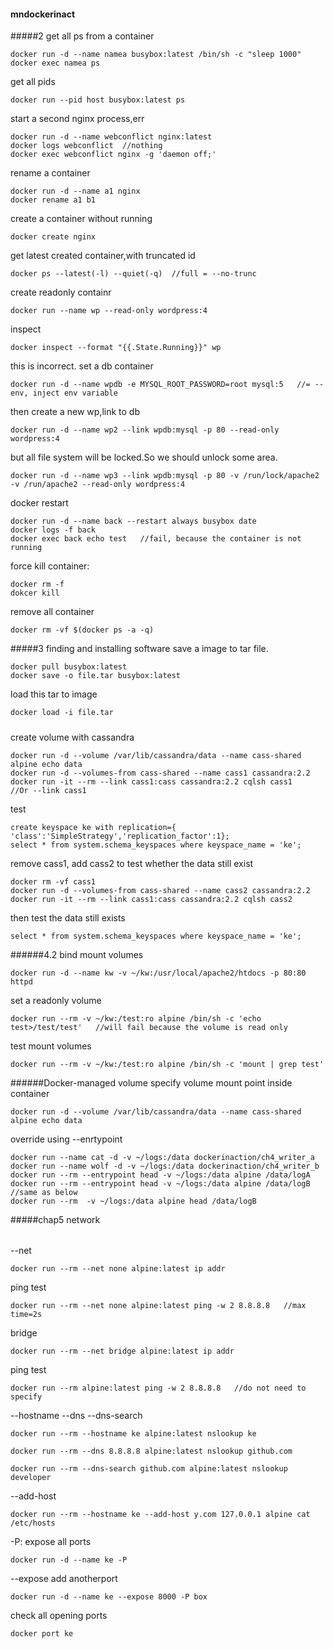 #### mndockerinact
#####2
get all ps from a container
```
docker run -d --name namea busybox:latest /bin/sh -c "sleep 1000"
docker exec namea ps
```

get all pids
```
docker run --pid host busybox:latest ps
```

start a second nginx process,err
```
docker run -d --name webconflict nginx:latest
docker logs webconflict  //nothing
docker exec webconflict nginx -g 'daemon off;'
```
rename a container
```
docker run -d --name a1 nginx
docker rename a1 b1
```
create a container without running
```
docker create nginx
```

get latest created container,with truncated id
```
docker ps --latest(-l) --quiet(-q)  //full = --no-trunc
```

create readonly containr
```
docker run --name wp --read-only wordpress:4
```
inspect
```
docker inspect --format "{{.State.Running}}" wp
```
this is incorrect. set a db container
```
docker run -d --name wpdb -e MYSQL_ROOT_PASSWORD=root mysql:5   //= --env, inject env variable
```
then create a new wp,link to db
```
docker run -d --name wp2 --link wpdb:mysql -p 80 --read-only wordpress:4
```
but all file system will be locked.So we should unlock some area.
```
docker run -d --name wp3 --link wpdb:mysql -p 80 -v /run/lock/apache2 -v /run/apache2 --read-only wordpress:4
```


docker restart
```
docker run -d --name back --restart always busybox date
docker logs -f back
docker exec back echo test   //fail, because the container is not running
```
force kill container:
```
docker rm -f
dokcer kill
```

remove all container
```
docker rm -vf $(docker ps -a -q)
```
#####3 finding and installing software
save a image to tar file.
```
docker pull busybox:latest
docker save -o file.tar busybox:latest
```
load this tar to image
```
docker load -i file.tar
```

#####
create volume with cassandra
```
docker run -d --volume /var/lib/cassandra/data --name cass-shared alpine echo data
docker run -d --volumes-from cass-shared --name cass1 cassandra:2.2
docker run -it --rm --link cass1:cass cassandra:2.2 cqlsh cass1    //Or --link cass1
```
test
```
create keyspace ke with replication={ 'class':'SimpleStrategy','replication_factor':1};
select * from system.schema_keyspaces where keyspace_name = 'ke';
```
remove cass1, add cass2 to test whether the data still exist
```
docker rm -vf cass1
docker run -d --volumes-from cass-shared --name cass2 cassandra:2.2
docker run -it --rm --link cass1:cass cassandra:2.2 cqlsh cass2
```
then test the data still exists
```
select * from system.schema_keyspaces where keyspace_name = 'ke';
```
######4.2 bind mount volumes
```
docker run -d --name kw -v ~/kw:/usr/local/apache2/htdocs -p 80:80 httpd
```
set a readonly volume
```
docker run --rm -v ~/kw:/test:ro alpine /bin/sh -c 'echo test>/test/test'   //will fail because the volume is read only
```
test mount volumes
```
docker run --rm -v ~/kw:/test:ro alpine /bin/sh -c 'mount | grep test'
```
######Docker-managed volume
specify volume mount point inside container
```
docker run -d --volume /var/lib/cassandra/data --name cass-shared alpine echo data
```

override using --enrtypoint
```
docker run --name cat -d -v ~/logs:/data dockerinaction/ch4_writer_a
docker run --name wolf -d -v ~/logs:/data dockerinaction/ch4_writer_b
docker run --rm --entrypoint head -v ~/logs:/data alpine /data/logA
docker run --rm --entrypoint head -v ~/logs:/data alpine /data/logB  //same as below
docker run --rm  -v ~/logs:/data alpine head /data/logB
```
#####chap5 network
######
--net
```
docker run --rm --net none alpine:latest ip addr
```
ping test
```
docker run --rm --net none alpine:latest ping -w 2 8.8.8.8   //max time=2s
```

bridge
```
docker run --rm --net bridge alpine:latest ip addr
```
ping test
```
docker run --rm alpine:latest ping -w 2 8.8.8.8   //do not need to specify
```
--hostname --dns --dns-search
```
docker run --rm --hostname ke alpine:latest nslookup ke
```
```
docker run --rm --dns 8.8.8.8 alpine:latest nslookup github.com
```
```
docker run --rm --dns-search github.com alpine:latest nslookup developer
```

--add-host
```
docker run --rm --hostname ke --add-host y.com 127.0.0.1 alpine cat /etc/hosts
```
-P: expose all ports 
```
docker run -d --name ke -P
```
--expose add anotherport
```
docker run -d --name ke --expose 8000 -P box
```
check all opening ports
```
docker port ke
```
